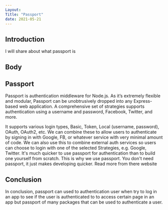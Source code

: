 ```yaml
---
Layout:
Title: "Passport"
date: 2021-05-21
---
```


## Introduction

I will share about what passport is

## Body

## Passport

Passport is authentication middleware for Node.js. As it’s extremely flexible and modular, Passport can be unobtrusively dropped into any Express-based web application. A comprehensive set of strategies supports authentication using a username and password, Facebook, Twitter, and more.

It supports various login types, Basic, Token, Local (username, password), OAuth, OAuth2, etc. We can combine these to allow users to authenticate by signing in with Google, FB, or whatever service with very minimal amount of code. We can also use this to combine external auth services so users can choose to login with one of the selected Strategies, e.g. Google, Twitter. It's much quicker to use passport for authentication than to build one yourself from scratch. This is why we use passport. You don't need passport, it just makes developing quicker. Read more from there website

## Conclusion

In conclusion, passport can used to authentication user when try to log in an app to see if the user is authenticated to to access certain page in an app but passport of many packages that can be used to authenticate a user.
